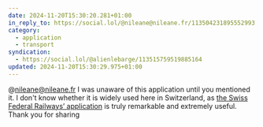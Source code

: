 ```yaml
---
date: 2024-11-20T15:30:20.281+01:00
in_reply_to: https://social.lol/@nileane@nileane.fr/113504231895552993
category:
  - application
  - transport
syndication:
  - https://social.lol/@alienlebarge/113515759519885164
updated: 2024-11-20T15:30:29.975+01:00
---
```


@nileane@nileane.fr I was unaware of this application until you mentioned it. I don't know whether it is widely used here in Switzerland, as [the Swiss Federal Railways’ application](https://www.sbb.ch/en/travel-information/apps/sbb-mobile.html) is truly remarkable and extremely useful.
Thank you for sharing
